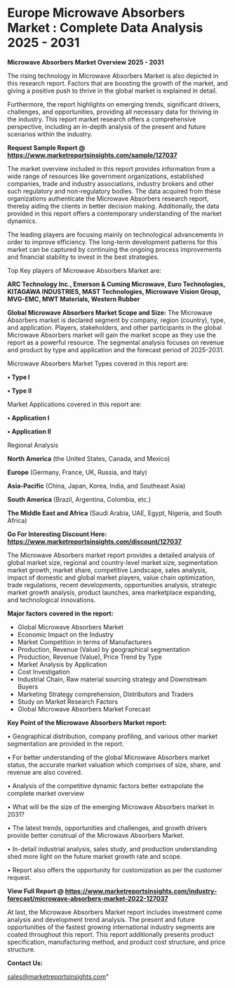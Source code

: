  # Europe Microwave Absorbers Market : Complete Data Analysis 2025 - 2031

<Strong> Microwave Absorbers Market Overview 2025 - 2031</strong>

The rising technology in Microwave Absorbers Market is also depicted in this research report. Factors that are boosting the growth of the market, and giving a positive push to thrive in the global market is explained in detail.

Furthermore, the report highlights on emerging trends, significant drivers, challenges, and opportunities, providing all necessary data for thriving in the industry. This report market research offers a comprehensive perspective, including an in-depth analysis of the present and future scenarios within the industry.

<strong>Request Sample Report @ <a href=https://www.marketreportsinsights.com/sample/127037>https://www.marketreportsinsights.com/sample/127037</a></strong>

The market overview included in this report provides information from a wide range of resources like government organizations, established companies, trade and industry associations, industry brokers and other such regulatory and non-regulatory bodies. The data acquired from these organizations authenticate the Microwave Absorbers research report, thereby aiding the clients in better decision making. Additionally, the data provided in this report offers a contemporary understanding of the market dynamics.

The leading players are focusing mainly on technological advancements in order to improve efficiency. The long-term development patterns for this market can be captured by continuing the ongoing process improvements and financial stability to invest in the best strategies.

Top Key players of Microwave Absorbers Market are:

<strong>ARC Technology Inc., Emerson & Cuming Microwave, Euro Technologies, KITAGAWA INDUSTRIES, MAST Technologies, Microwave Vision Group, MVG-EMC, MWT Materials, Western Rubber</strong>

<strong><b>Global Microwave Absorbers Market Scope and Size:</b></strong>
The Microwave Absorbers market is declared segment by company, region (country), type, and application. Players, stakeholders, and other participants in the global Microwave Absorbers market will gain the market scope as they use the report as a powerful resource. The segmental analysis focuses on revenue and product by type and application and the forecast period of 2025-2031.

Microwave Absorbers Market Types covered in this report are:

<strong>• Type I

• Type II</strong>

Market Applications covered in this report are:

<strong>• Application I

• Application II</strong> 

Regional Analysis

<strong>North America</strong> (the United States, Canada, and Mexico)

<strong>Europe</strong> (Germany, France, UK, Russia, and Italy)

<strong>Asia-Pacific</strong> (China, Japan, Korea, India, and Southeast Asia)

<strong>South America</strong> (Brazil, Argentina, Colombia, etc.)

<strong>The Middle East and Africa</strong> (Saudi Arabia, UAE, Egypt, Nigeria, and South Africa)

<strong>Go For Interesting Discount Here: <a href=https://www.marketreportsinsights.com/discount/127037>https://www.marketreportsinsights.com/discount/127037</a></strong>

The Microwave Absorbers market report provides a detailed analysis of global market size, regional and country-level market size, segmentation market growth, market share, competitive Landscape, sales analysis, impact of domestic and global market players, value chain optimization, trade regulations, recent developments, opportunities analysis, strategic market growth analysis, product launches, area marketplace expanding, and technological innovations.

<strong><b>Major factors covered in the report:</b></strong>
<ul>
  <li>Global Microwave Absorbers Market </li>
  <li>Economic Impact on the Industry</li>
  <li>Market Competition in terms of Manufacturers</li>
  <li>Production, Revenue (Value) by geographical segmentation</li>
  <li>Production, Revenue (Value), Price Trend by Type</li>
  <li>Market Analysis by Application</li>
  <li>Cost Investigation</li>
  <li>Industrial Chain, Raw material sourcing strategy and Downstream Buyers</li>
  <li>Marketing Strategy comprehension, Distributors and Traders</li>
  <li>Study on Market Research Factors</li>
  <li>Global Microwave Absorbers Market Forecast</li>
</ul>

<strong><b>Key Point of the Microwave Absorbers Market report:</b></strong>

• Geographical distribution, company profiling, and various other market segmentation are provided in the report.

• For better understanding of the global Microwave Absorbers market status, the accurate market valuation which comprises of size, share, and revenue are also covered.

• Analysis of the competitive dynamic factors better extrapolate the complete market overview

• What will be the size of the emerging Microwave Absorbers market in 2031?

• The latest trends, opportunities and challenges, and growth drivers provide better construal of the Microwave Absorbers Market.

• In-detail industrial analysis, sales study, and production understanding shed more light on the future market growth rate and scope.

• Report also offers the opportunity for customization as per the customer request.

<strong><b>View Full Report @ <a href=https://www.marketreportsinsights.com/industry-forecast/microwave-absorbers-market-2022-127037>https://www.marketreportsinsights.com/industry-forecast/microwave-absorbers-market-2022-127037</a></b></strong>


At last, the Microwave Absorbers Market report includes investment come analysis and development trend analysis. The present and future opportunities of the fastest growing international industry segments are coated throughout this report. This report additionally presents product specification, manufacturing method, and product cost structure, and price structure.

<strong>Contact Us:</strong>

sales@marketreportsinsights.com"
